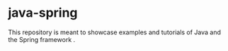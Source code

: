 # java-spring
 This repository is meant to showcase examples and tutorials of Java and the Spring framework .
